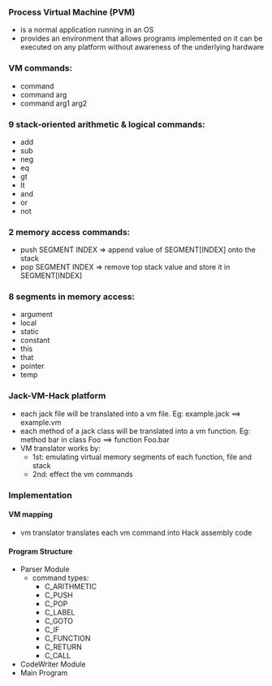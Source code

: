 ### Process Virtual Machine (PVM)
  - is a normal application running in an OS
  - provides an environment that allows programs implemented on it can be executed on any platform without awareness of the underlying hardware

### VM commands:
  - command
  - command arg
  - command arg1 arg2

### 9 stack-oriented arithmetic & logical commands:
  - add
  - sub
  - neg
  - eq
  - gt
  - lt
  - and
  - or
  - not

### 2 memory access commands:
  - push SEGMENT INDEX => append value of SEGMENT[INDEX] onto the stack
  - pop SEGMENT INDEX => remove top stack value and store it in SEGMENT[INDEX]

### 8 segments in memory access:
  - argument
  - local
  - static
  - constant
  - this
  - that
  - pointer
  - temp

### Jack-VM-Hack platform
  - each jack file will be translated into a vm file. Eg: example.jack ==> example.vm
  - each method of a jack class will be translated into a vm function. Eg: method bar in class Foo ==> function Foo.bar
  - VM translator works by:
    - 1st: emulating virtual memory segments of each function, file and stack
    - 2nd: effect the vm commands

### Implementation
#### VM mapping
  - vm translator translates each vm command into Hack assembly code
#### Program Structure
  * Parser Module
    - command types:
      - C_ARITHMETIC
      - C_PUSH
      - C_POP
      - C_LABEL
      - C_GOTO
      - C_IF
      - C_FUNCTION
      - C_RETURN
      - C_CALL
  * CodeWriter Module
  * Main Program
